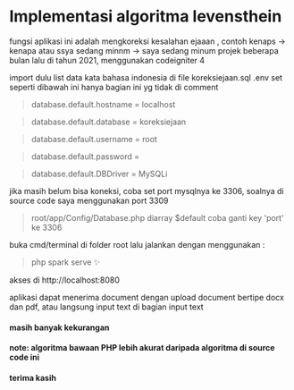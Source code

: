 # Implementasi algoritma levensthein
fungsi aplikasi ini adalah mengkoreksi kesalahan ejaaan , contoh kenaps -> kenapa atau ssya sedang minnm ->  saya sedang minum
projek beberapa bulan lalu di tahun 2021, menggunakan codeigniter 4

import dulu list data kata bahasa indonesia di file koreksiejaan.sql
.env set seperti dibawah ini hanya bagian ini yg tidak di comment 
> database.default.hostname = localhost

> database.default.database = koreksiejaan

> database.default.username = root

> database.default.password = 

> database.default.DBDriver = MySQLi

jika masih belum bisa koneksi, coba set port mysqlnya ke 3306, soalnya di source code saya menggunakan port 3309
> root/app/Config/Database.php
> diarray $default coba ganti key 'port' ke 3306

buka cmd/terminal di folder root lalu jalankan dengan menggunakan :
> php spark serve ✨

akses di http://localhost:8080

aplikasi dapat menerima document dengan upload document bertipe docx dan pdf, atau langsung input text di bagian input text 

#### masih banyak kekurangan
#### note: algoritma bawaan PHP lebih akurat daripada algoritma di source code ini
#### terima kasih
